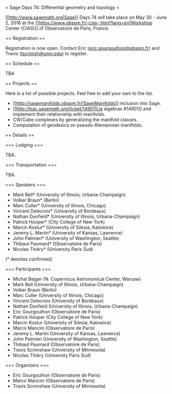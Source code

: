 = Sage Days 74: Differential geometry and topology =

[[http://www.sagemath.org|Sage]] Days 74 will take place on May 30 - June 2, 2016 at the [[https://www.obspm.fr/-cias-.html?lang=en|Workshop Center (CIAS)]] of Observatoire de Paris, France.

== Registration ==

Registration is now open. Contact Eric (eric.gourgoulhon@obspm.fr) and Travis (tscrimsh@umn.edu) to register.

== Schedule ==

TBA

== Projects ==

Here is a list of possible projects. Feel free to add your own to the list.

 * [[http://sagemanifolds.obspm.fr/|SageManifolds]] inclusion into Sage.
 * [[http://trac.sagemath.org/ticket/14901|Lie algebras #14901]] and implement their relationship with manifolds.
 * CW/Cube complexes by generalizing the manifold classes.
 * Computation of geodesics on pseudo-Riemannian manifolds. 

== Details ==

=== Lodging ===

TBA.

=== Transportation ===

TBA.

=== Speakers ===

 * Mark Bell* (University of Illinois, Urbana-Champaign)
 * Volker Braun* (Berlin)
 * Marc Culler* (University of Illinois, Chicago)
 * Vincent Delecroix* (University of Bordeaux)
 * Nathan Dunfield* (University of Illinois, Urbana-Champaign)
 * Patrick Hooper* (City College of New York)
 * Marcin Kostur* (University of Silesia, Katowice)
 * Jeremy L. Martin* (University of Kansas, Lawrence)
 * John Palmieri* (University of Washington, Seattle)
 * Thibaut Paumard* (Observatoire de Paris)
 * Nicolas Thiéry* (University Paris Sud)

(* denotes confirmed)

=== Participants ===

 * Michal Bejger (N. Copernicus Astronomical Center, Warsaw)
 * Mark Bell (University of Illinois, Urbana-Champaign)
 * Volker Braun (Berlin)
 * Marc Culler (University of Illinois, Chicago)
 * Vincent Delecroix (University of Bordeaux)
 * Nathan Dunfield (University of Illinois, Urbana-Champaign)
 * Eric Gourgoulhon (Observatoire de Paris)
 * Patrick Hooper (City College of New York)
 * Marcin Kostur (University of Silesia, Katowice)
 * Marco Mancini (Observatoire de Paris)
 * Jeremy L. Martin (University of Kansas, Lawrence)
 * John Palmieri (University of Washington, Seattle)
 * Thibaut Paumard (Observatoire de Paris)
 * Travis Scrimshaw (University of Minnesota)
 * Nicolas Thiéry (University Paris Sud)

=== Organizers ===

 * Eric Gourgoulhon (Observatoire de Paris)
 * Marco Mancini (Observatoire de Paris)
 * Travis Scrimshaw (University of Minnesota)
